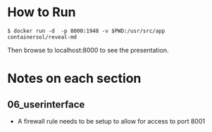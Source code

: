 # How to Run

```
$ docker run -d  -p 8000:1948 -v $PWD:/usr/src/app containersol/reveal-md
```

Then browse to localhost:8000 to see the presentation.

# Notes on each section

## 06_userinterface

- A firewall rule needs to be setup to allow for access to port 8001
